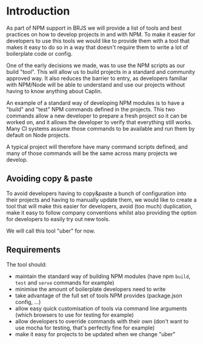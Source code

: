 # Introduction

As part of NPM support in BRJS we will provide a list of tools and best practices on how to develop projects in and with NPM. To make it easier for developers to use this tools we would like to provide them with a tool that makes it easy to do so in a way that doesn't require them to write a lot of boilerplate code or config.

One of the early decisions we made, was to use the NPM scripts as our build "tool". This will allow us to build projects in a standard and community approved way. It also reduces the barrier to entry, as developers familiar with NPM/Node will be able to understand and use our projects without having to know anything about Caplin.

An example of a standard way of developing NPM modules is to have a "build" and "test" NPM commands defined in the projects. This two commands allow a new developer to prepare a fresh project so it can be worked on, and it allows the developer to verify that everything still works. Many CI systems assume those commands to be available and run them by default on Node projects.

A typical project will therefore have many command scripts defined, and many of those commands will be the same across many projects we develop.

## Avoiding copy & paste

To avoid developers having to copy&paste a bunch of configuration into their projects and having to manually update them, we would like to create a tool that will make this easier for developers, avoid (too much) duplication, make it easy to follow company conventions whilst also providing the option for developers to easily try out new tools.

We will call this tool "uber" for now.

## Requirements

The tool should:

- maintain the standard way of building NPM modules (have npm `build`, `test` and `serve` commands for example)
- minimise the amount of boilerplate developers need to write
- take advantage of the full set of tools NPM provides (package.json config, ...)
- allow easy quick customisation of tools via command line arguments (which browsers to use for testing for example)
- allow developers to override commands with their own (don't want to use mocha for testing, that's perfectly fine for example)
- make it easy for projects to be updated when we change "uber"
